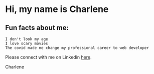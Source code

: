 # Hi, my name is Charlene

## Fun facts about me:
    I don't look my age
    I love scary movies
    The covid made me change my professional career to web developer
Please connect with me on Linkedin [here](https://linkedin.com).

Charlene
